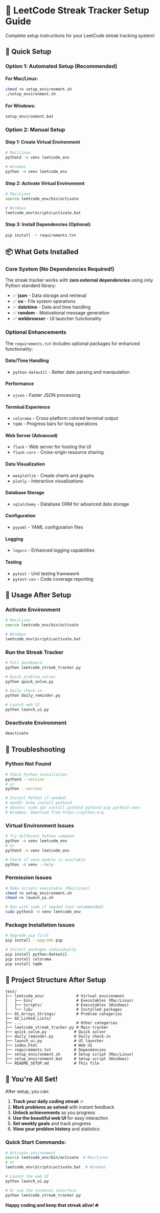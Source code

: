 # 🔧 LeetCode Streak Tracker Setup Guide

Complete setup instructions for your LeetCode streak tracking system!

## 🚀 Quick Setup

### Option 1: Automated Setup (Recommended)

#### For Mac/Linux:
```bash
chmod +x setup_environment.sh
./setup_environment.sh
```

#### For Windows:
```cmd
setup_environment.bat
```

### Option 2: Manual Setup

#### Step 1: Create Virtual Environment
```bash
# Mac/Linux
python3 -m venv leetcode_env

# Windows
python -m venv leetcode_env
```

#### Step 2: Activate Virtual Environment
```bash
# Mac/Linux
source leetcode_env/bin/activate

# Windows
leetcode_env\Scripts\activate.bat
```

#### Step 3: Install Dependencies (Optional)
```bash
pip install -r requirements.txt
```

## 📦 What Gets Installed

### Core System (No Dependencies Required!)
The streak tracker works with **zero external dependencies** using only Python standard library:
- ✅ **json** - Data storage and retrieval
- ✅ **os** - File system operations
- ✅ **datetime** - Date and time handling
- ✅ **random** - Motivational message generation
- ✅ **webbrowser** - UI launcher functionality

### Optional Enhancements
The `requirements.txt` includes optional packages for enhanced functionality:

#### Date/Time Handling
- `python-dateutil` - Better date parsing and manipulation

#### Performance
- `ujson` - Faster JSON processing

#### Terminal Experience
- `colorama` - Cross-platform colored terminal output
- `tqdm` - Progress bars for long operations

#### Web Server (Advanced)
- `flask` - Web server for hosting the UI
- `flask-cors` - Cross-origin resource sharing

#### Data Visualization
- `matplotlib` - Create charts and graphs
- `plotly` - Interactive visualizations

#### Database Storage
- `sqlalchemy` - Database ORM for advanced data storage

#### Configuration
- `pyyaml` - YAML configuration files

#### Logging
- `loguru` - Enhanced logging capabilities

#### Testing
- `pytest` - Unit testing framework
- `pytest-cov` - Code coverage reporting

## 🎯 Usage After Setup

### Activate Environment
```bash
# Mac/Linux
source leetcode_env/bin/activate

# Windows
leetcode_env\Scripts\activate.bat
```

### Run the Streak Tracker
```bash
# Full dashboard
python leetcode_streak_tracker.py

# Quick problem solver
python quick_solve.py

# Daily check-in
python daily_reminder.py

# Launch web UI
python launch_ui.py
```

### Deactivate Environment
```bash
deactivate
```

## 🔧 Troubleshooting

### Python Not Found
```bash
# Check Python installation
python3 --version
# or
python --version

# Install Python if needed:
# macOS: brew install python3
# Ubuntu: sudo apt install python3 python3-pip python3-venv
# Windows: Download from https://python.org
```

### Virtual Environment Issues
```bash
# Try different Python command
python -m venv leetcode_env
# or
python3 -m venv leetcode_env

# Check if venv module is available
python -m venv --help
```

### Permission Issues
```bash
# Make scripts executable (Mac/Linux)
chmod +x setup_environment.sh
chmod +x launch_ui.sh

# Run with sudo if needed (not recommended)
sudo python3 -m venv leetcode_env
```

### Package Installation Issues
```bash
# Upgrade pip first
pip install --upgrade pip

# Install packages individually
pip install python-dateutil
pip install colorama
pip install tqdm
```

## 📁 Project Structure After Setup

```
test/
├── leetcode_env/              # Virtual environment
│   ├── bin/                   # Executables (Mac/Linux)
│   ├── Scripts/               # Executables (Windows)
│   └── lib/                   # Installed packages
├── 01_Arrays_Strings/         # Problem categories
├── 02_Linked_Lists/
├── ...                        # Other categories
├── leetcode_streak_tracker.py # Main tracker
├── quick_solve.py            # Quick solver
├── daily_reminder.py         # Daily check-in
├── launch_ui.py              # UI launcher
├── index.html                # Web UI
├── requirements.txt          # Dependencies
├── setup_environment.sh      # Setup script (Mac/Linux)
├── setup_environment.bat     # Setup script (Windows)
└── README_SETUP.md           # This file
```

## 🎉 You're All Set!

After setup, you can:

1. **Track your daily coding streak** 🔥
2. **Mark problems as solved** with instant feedback
3. **Unlock achievements** as you progress
4. **Use the beautiful web UI** for easy interaction
5. **Set weekly goals** and track progress
6. **View your problem history** and statistics

### Quick Start Commands:
```bash
# Activate environment
source leetcode_env/bin/activate  # Mac/Linux
# or
leetcode_env\Scripts\activate.bat  # Windows

# Launch the web UI
python launch_ui.py

# Or use the terminal interface
python leetcode_streak_tracker.py
```

**Happy coding and keep that streak alive! 🔥**
